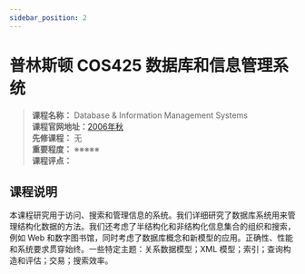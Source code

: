 ```yaml
---
sidebar_position: 2
---
```


# 普林斯顿 COS425 数据库和信息管理系统




>**课程名称：** Database & Information Management Systems    
**课程官网地址：**[2006年秋](https://www.cs.princeton.edu/courses/archive/fall06/cos425/)    
**先修课程：** 无  
**重要程度：** ※※※※※  
**课程评点：** 

## 课程说明
本课程研究用于访问、搜索和管理信息的系统。我们详细研究了数据库系统用来管理结构化数据的方法。我们还考虑了半结构化和非结构化信息集合的组织和搜索，例如 Web 和数字图书馆，同时考虑了数据库概念和新模型的应用。正确性、性能和系统要求贯穿始终。一些特定主题：关系数据模型；XML 模型；索引；查询构造和评估；交易；搜索效率。



